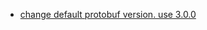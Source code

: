 - [change default protobuf version. use 3.0.0](https://github.com/sbt/sbt-protobuf/commit/64bd6ffe4991dede579e321cc239082171813110)
